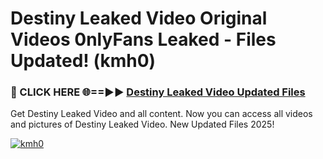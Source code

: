 # Destiny Leaked Video Original Videos 0nlyFans Leaked - Files Updated! (kmh0)

<h3>🔴 CLICK HERE 🌐==►► <a href="https://tinyurl.com/brd5kh86" rel="nofollow">Destiny Leaked Video Updated Files</a></h3>

Get Destiny Leaked Video and all content. Now you can access all videos and pictures of Destiny Leaked Video. New Updated Files 2025!

[![kmh0](https://i.imgur.com/K7sEzmb.gif)](https://tinyurl.com/brd5kh86)
